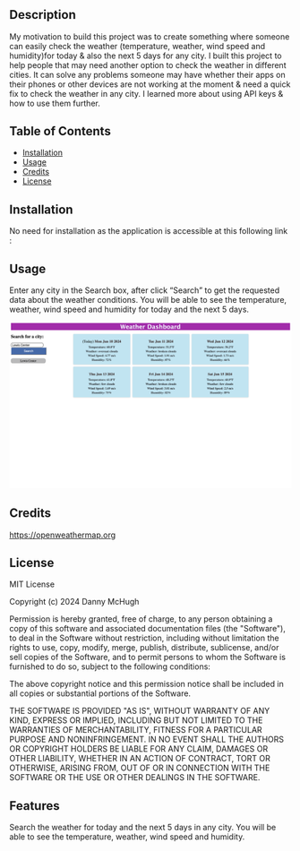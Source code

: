 # <Weather-Dashboard>

## Description

My motivation to build this project was to create something where someone can easily check the weather (temperature, weather, wind speed and humidity)for today & also the next 5 days for any city. I built this project to help people that may need another option to check the weather in different cities. It can solve any problems someone may have whether their apps on their phones or other devices are not working at the moment & need a quick fix to check the weather in any city. I learned more about using API keys & how to use them further.

## Table of Contents 

- [Installation](#installation)
- [Usage](#usage)
- [Credits](#credits)
- [License](#license)

## Installation

No need for installation as the application is accessible at this following link :

## Usage

Enter any city in the Search box, after click “Search” to get the requested data about the weather conditions. You will be able to see the temperature, weather, wind speed and humidity for today and the next 5 days.


![screenshot](Assets/img/WeatherDashboardScreenshot.png)

    


    
   

## Credits

https://openweathermap.org

## License

MIT License

Copyright (c) 2024 Danny McHugh

Permission is hereby granted, free of charge, to any person obtaining a copy
of this software and associated documentation files (the "Software"), to deal
in the Software without restriction, including without limitation the rights
to use, copy, modify, merge, publish, distribute, sublicense, and/or sell
copies of the Software, and to permit persons to whom the Software is
furnished to do so, subject to the following conditions:

The above copyright notice and this permission notice shall be included in all
copies or substantial portions of the Software.

THE SOFTWARE IS PROVIDED "AS IS", WITHOUT WARRANTY OF ANY KIND, EXPRESS OR
IMPLIED, INCLUDING BUT NOT LIMITED TO THE WARRANTIES OF MERCHANTABILITY,
FITNESS FOR A PARTICULAR PURPOSE AND NONINFRINGEMENT. IN NO EVENT SHALL THE
AUTHORS OR COPYRIGHT HOLDERS BE LIABLE FOR ANY CLAIM, DAMAGES OR OTHER
LIABILITY, WHETHER IN AN ACTION OF CONTRACT, TORT OR OTHERWISE, ARISING FROM,
OUT OF OR IN CONNECTION WITH THE SOFTWARE OR THE USE OR OTHER DEALINGS IN THE
SOFTWARE.

## Features

Search the weather for today and the next 5 days in any city. You will be able to see the temperature, weather, wind speed and humidity.


